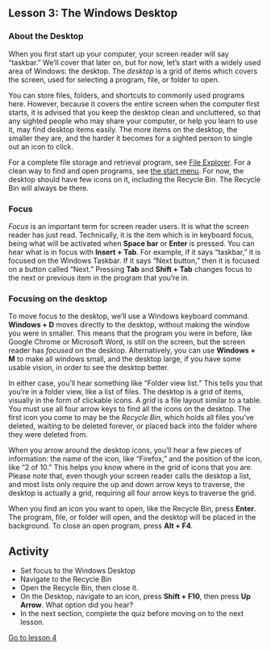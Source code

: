 Lesson 3: The Windows Desktop
-------------------

### About the Desktop

When you first start up your computer, your screen reader will say
“taskbar.” We’ll cover that later on, but for now, let’s start with a
widely used area of Windows: the desktop. The *desktop* is a grid of
items which covers the screen, used for selecting a program, file, or
folder to open.

You can store files, folders, and shortcuts to commonly used programs
here. However, because it covers the entire screen when the computer
first starts, it is advised that you keep the desktop clean and
uncluttered, so that any sighted people who may share your computer, or
help you learn to use it, may find desktop items easily. The more items
on the desktop, the smaller they are, and the harder it becomes for a
sighted person to single out an icon to click.

For a complete file storage and retrieval program, see [File
Explorer](https://moodle.alassist.us/mod/page/view.php?id=2097). For a clean way to find and open programs, see
[the start menu](https://moodle.alassist.us/mod/page/view.php?id=2092). For now, the desktop should have few
icons on it, including the Recycle Bin. The Recycle Bin will always be
there.

### Focus

*Focus* is an important term for screen reader users. It is what the
screen reader has just read. Technically, it is the item which is in
keyboard focus, being what will be activated when **Space bar** or
**Enter** is pressed. You can hear what is in focus with **Insert +
Tab**. For example, if it says “taskbar,” it is focused on the Windows
Taskbar. If it says “Next button,” then it is focused on a button called
“Next.” Pressing **Tab** and **Shift + Tab** changes focus to the next
or previous item in the program that you’re in.

### Focusing on the desktop

To move focus to the desktop, we’ll use a Windows keyboard command.
**Windows + D** moves directly to the desktop, without making the window
you were in smaller. This means that the program you were in before,
like Google Chrome or Microsoft Word, is still on the screen, but the
screen reader has *focused* on the desktop. Alternatively, you can use
**Windows + M** to make all windows small, and the desktop large, if you
have some usable vision, in order to see the desktop better.

In either case, you’ll hear something like “Folder view list.” This
tells you that you’re in a folder view, like a list of files. The
desktop is a grid of items, visually in the form of clickable icons. A
*grid* is a file layout similar to a table. You must use all four arrow
keys to find all the icons on the desktop. The first icon you come to
may be the *Recycle Bin*, which holds all files you’ve deleted, waiting
to be deleted forever, or placed back into the folder where they were
deleted from.

When you arrow around the desktop icons, you’ll hear a few pieces of
information: the name of the icon, like “Firefox,” and the position of
the icon, like “2 of 10.” This helps you know where in the grid of icons
that you are. Please note that, even though your screen reader calls the
desktop a list, and most lists only require the up and down arrow keys
to traverse, the desktop is actually a grid, requiring all four arrow keys
to traverse the grid.

When you find an icon you want to open, like the Recycle Bin, press
**Enter**. The program, file, or folder will open, and the desktop will
be placed in the background. To close an open program, press **Alt +
F4**.

Activity
--------

-   Set focus to the Windows Desktop
-   Navigate to the Recycle Bin
-   Open the Recycle Bin, then close it.
-   On the Desktop, navigate to an icon, press **Shift + F10**, then
    press **Up Arrow**. What option did you hear?
-   In the next section, complete the quiz before moving on to the next
    lesson.

[Go to lesson 4](Lesson%2004%20-%20Using%20the%20Start%20Menu.md)
